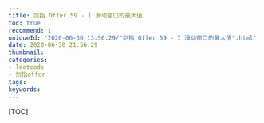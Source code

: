 ```yaml
---
title: 剑指 Offer 59 - I 滑动窗口的最大值
toc: true
recommend: 1
uniqueId: '2020-06-30 13:56:29/"剑指 Offer 59 - I 滑动窗口的最大值".html'
date: 2020-06-30 21:56:29
thumbnail:
categories:
- leetcode
- 剑指offer
tags:
keywords:
---
```


[TOC]

<!--more-->
